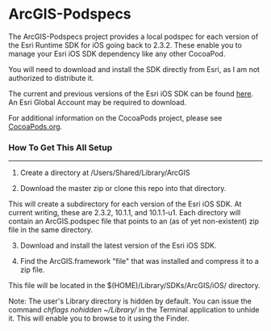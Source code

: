 ArcGIS-Podspecs
===============
The ArcGIS-Podspecs project provides a local podspec for each version of the Esri Runtime SDK for iOS going back to 2.3.2. These enable you to manage your Esri iOS SDK dependency like any other CocoaPod.

You will need to download and install the SDK directly from Esri, as I am not authorized to distribute it.

The current and previous versions of the Esri iOS SDK can be found [here](http://www.esri.com/apps/products/download/index.cfm?fuseaction=download.all#ArcGIS_Runtime_SDK_for_iOS). An Esri Global Account may be required to download.

For additional information on the CocoaPods project, please see [CocoaPods.org](http://cocoapods.org).

### How To Get This All Setup
______

1. Create a directory at /Users/Shared/Library/ArcGIS

2. Download the master zip or clone this repo into that directory. 

This will create a subdirectory for each version of the Esri iOS SDK. At current writing, these are 2.3.2, 10.1.1, and 10.1.1-u1. Each directory will contain an ArcGIS.podspec file that points to an (as of yet non-existent) zip file in the same directory.

3. Download and install the latest version of the Esri iOS SDK.

4. Find the ArcGIS.framework "file" that was installed and compress it to a zip file.

This file will be located in the $(HOME)/Library/SDKs/ArcGIS/iOS/ directory.

Note: The user's Library directory is hidden by default. You can issue the command _chflags nohidden ~/Library/_ in the Terminal application to unhide it. This will enable you to browse to it using the Finder.


